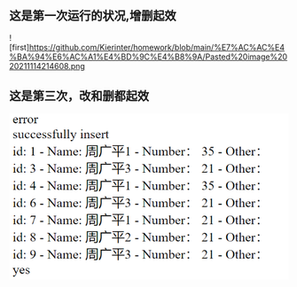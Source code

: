 ## 这是第一次运行的状况,增删起效
![first]https://github.com/Kierinter/homework/blob/main/%E7%AC%AC%E4%BA%94%E6%AC%A1%E4%BD%9C%E4%B8%9A/Pasted%20image%2020211114214608.png
## 这是第三次，改和删都起效
![second](https://github.com/Kierinter/homework/blob/main/%E7%AC%AC%E4%BA%94%E6%AC%A1%E4%BD%9C%E4%B8%9A/Pasted%20image%2020211114214823.png)
